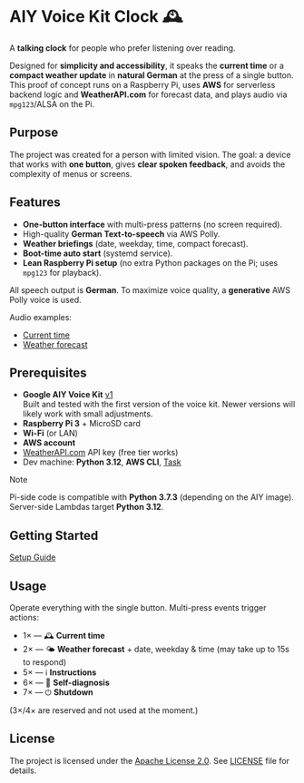 # AIY Voice Kit Clock 🕰️

A **talking clock** for people who prefer listening over reading.

Designed for **simplicity and accessibility**, it speaks the **current time** or a **compact weather update** in **natural German** at the press of a single button. This proof of concept runs on a Raspberry Pi, uses **AWS** for serverless backend logic and **WeatherAPI.com** for forecast data, and plays audio via `mpg123`/ALSA on the Pi.

## Purpose

The project was created for a person with limited vision. The goal: a device that works with **one button**, gives **clear spoken feedback**, and avoids the complexity of menus or screens.

## Features

- **One-button interface** with multi-press patterns (no screen required).
- High-quality **German Text-to-speech** via AWS Polly.
- **Weather briefings** (date, weekday, time, compact forecast).
- **Boot-time auto start** (systemd service).
- **Lean Raspberry Pi setup** (no extra Python packages on the Pi; uses `mpg123` for playback).

All speech output is **German**. To maximize voice quality, a **generative** AWS Polly voice is used.

Audio examples:

- [Current time](https://github.com/user-attachments/assets/aae78b8f-c7c9-47f6-bf53-5cbd8f988418)
- [Weather forecast](https://github.com/user-attachments/assets/02c7838c-8edc-48a1-b8c7-bb2b9b0cc1c8)

## Prerequisites

- **Google AIY Voice Kit** [v1](https://aiyprojects.withgoogle.com/voice-v1/)  
  Built and tested with the first version of the voice kit. Newer versions will likely work with small adjustments.
- **Raspberry Pi 3** + MicroSD card
- **Wi-Fi** (or LAN)
- **AWS account**
- [WeatherAPI.com](https://www.weatherapi.com/) API key (free tier works)
- Dev machine: **Python 3.12**, **AWS CLI**, [Task](https://taskfile.dev/)

> [!NOTE]
> Pi-side code is compatible with **Python 3.7.3** (depending on the AIY image). Server-side Lambdas target **Python 3.12**.

## Getting Started

[Setup Guide](setup_guide.md)

## Usage

Operate everything with the single button. Multi-press events trigger actions:

- 1× — 🕰️ **Current time**
- 2× — 🌤️ **Weather forecast** + date, weekday & time (may take up to 15s to respond)
- 5× — ℹ️ **Instructions**
- 6× — 🔧 **Self-diagnosis**
- 7× — ⏻ **Shutdown**

(3×/4× are reserved and not used at the moment.)

## License

The project is licensed under the [Apache License 2.0](https://www.apache.org/licenses/LICENSE-2.0). See [LICENSE](LICENSE) file for details.
